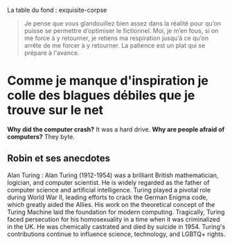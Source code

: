 La table du fond : exquisite-corpse
>Je pense que vous glandouillez bien assez dans la réalité pour qu’on puisse se permettre d’optimiser le fictionnel.
>Moi, je m’en fous, si on me force à y retourner, je retiens ma respiration jusqu’à ce qu’on arrête de me forcer à y retourner.
>La patience est un plat qui se prépare à l'avance.

# Comme je manque d'inspiration je colle des blagues débiles que je trouve sur le net

**Why did the computer crash?** It was a hard drive.
**Why are people afraid of computers?** They byte.

## Robin et ses anecdotes 

Alan Turing : Alan Turing (1912-1954) was a brilliant British mathematician, logician, and computer scientist. He is widely regarded as the father of computer science and artificial intelligence. Turing played a pivotal role during World War II, leading efforts to crack the German Enigma code, which greatly aided the Allies. His work on the theoretical concept of the Turing Machine laid the foundation for modern computing. Tragically, Turing faced persecution for his homosexuality in a time when it was criminalized in the UK. He was chemically castrated and died by suicide in 1954. Turing's contributions continue to influence science, technology, and LGBTQ+ rights.
